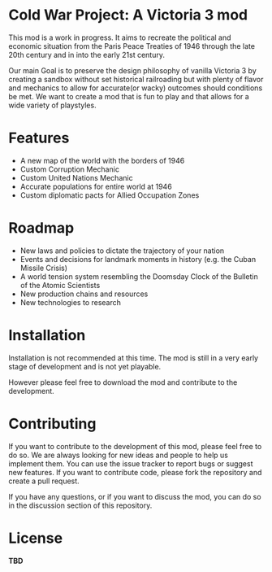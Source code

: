 # Cold War Project: A Victoria 3 mod

This mod is a work in progress. It aims to recreate the political and economic situation from the Paris Peace Treaties of 1946 through the late 20th century and in into the early 21st century. 

Our main Goal is to preserve the design philosophy of vanilla Victoria 3 by creating a sandbox without set historical railroading but with plenty of flavor and mechanics to allow for accurate(or wacky) outcomes should conditions be met. We want to create a mod that is fun to play and that allows for a wide variety of playstyles.

# Features

* A new map of the world with the borders of 1946
* Custom Corruption Mechanic
* Custom United Nations Mechanic
* Accurate populations for entire world at 1946
* Custom diplomatic pacts for Allied Occupation Zones

# Roadmap

* New laws and policies to dictate the trajectory of your nation
* Events and decisions for landmark moments in history (e.g. the Cuban Missile Crisis)
* A world tension system resembling the Doomsday Clock of the Bulletin of the Atomic Scientists
* New production chains and resources
* New technologies to research
  
# Installation
Installation is not recommended at this time. The mod is still in a very early stage of development and is not yet playable.

However please feel free to download the mod and contribute to the development.

# Contributing
If you want to contribute to the development of this mod, please feel free to do so. We are always looking for new ideas and people to help us implement them. You can use the issue tracker to report bugs or suggest new features. If you want to contribute code, please fork the repository and create a pull request.

If you have any questions, or if you want to discuss the mod, you can do so in the discussion section of this repository.

# License
**TBD**
